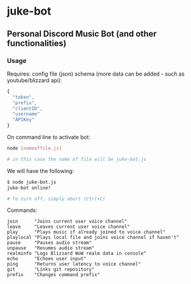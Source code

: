 # juke-bot
## Personal Discord Music Bot (and other functionalities)

### Usage
Requires: config file (json) schema (more data can be added - such as youtube/blizzard api):
```JavaScript
{
  "token",
  "prefix",
  "clientID",
  "username"
  "APIKey"
}
```

On command line to activate bot:
```Bash
node [nameoffile.js]

# in this case the name of file will be juke-bot.js
```

We will have the following:
```Bash
$ node juke-bot.js
juke-bot online!

# To turn off, simply abort (Ctrl+C)
```
Commands:
```JS
join      "Joins current user voice channel"
leave     "Leaves current user voice channel"
play      "Plays music if already joined to voice channel"
playlocal "Plays local file and joins voice channel if haven't"
pause     "Pauses audio stream"
unpause   "Resumes audio stream"
realminfo "Logs Blizzard WoW realm data in console"
echo      "Echoes user input"
ping      "Returns user latency to voice channel"
git       "Links git repository"
prefix    "Changes command prefix"
```